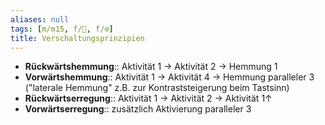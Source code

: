 ```yaml
---
aliases: null
tags: [m/m15, f/🧠, f/⚙️]
title: Verschaltungsprinzipien
---
```

- **Rückwärtshemmung**:: Aktivität 1 → Aktivität 2 → Hemmung 1
- **Vorwärtshemmung**:: Aktivität 1 → Aktivität 4 → Hemmung paralleler 3 ("laterale Hemmung" z.B. zur Kontraststeigerung beim Tastsinn)
- **Rückwärtserregung**:: Aktivität 1 → Aktivität 2 → Aktivität 1↑ 
- **Vorwärtserregung**:: zusätzlich Aktivierung paralleler 3